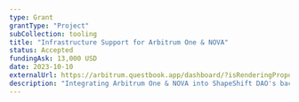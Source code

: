 ```yaml
---
type: Grant
grantType: "Project"
subCollection: tooling
title: "Infrastructure Support for Arbitrum One & NOVA"
status: Accepted
fundingAsk: 13,000 USD
date: 2023-10-10
externalUrl: https://arbitrum.questbook.app/dashboard/?isRenderingProposalBody=true&chainId=10&role=community&proposalId=0x49c&grantId=0x706bc8efecb6002f00a052fe5688d0eb89ea45f4
description: "Integrating Arbitrum One & NOVA into ShapeShift DAO's backend (Unchained + Blockbook), with multilingual documentation."
---
```


